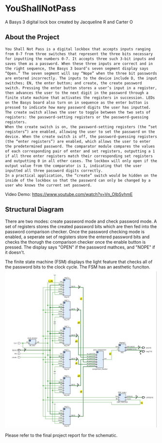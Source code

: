 # YouShallNotPass
A Basys 3 digital lock box created by Jacqueline R and Carter O

## About the Project
	You Shall Not Pass is a digital lockbox that accepts inputs ranging from 0-7 from three switches that represent the three bits necessary for inputting the numbers 0-7. It accepts three such 3-bit inputs and saves them as a password. When these three inputs are correct and in the right sequence, the Basys 3 board’s seven segment display says “Open.” The seven segment will say “Nope” when the three bit passwords are entered incorrectly. The inputs to the device include D, the input switches; EN, the enter button; and create, the create password switch. Pressing the enter button stores a user’s input in a register, then advances the user to the next digit in the password through a finite state machine that activates the registers in succession. LEDs on the Basys board also turn on in sequence as the enter button is pressed to indicate how many password digits the user has inputted. The create switch allows the user to toggle between the two sets of registers: the password-setting registers or the password-guessing registers.
	When the create switch is on, the password-setting registers (the “set registers”) are enabled, allowing the user to set the password on the device. When the create switch is off, the password-guessing registers (the “enter registers”) are enabled, which allows the user to enter the predetermined password. The comparator module compares the values of each corresponding pair of enter and set registers, outputting a 1 if all three enter registers match their corresponding set registers and outputting 0 in all other cases. The lockbox will only open if the output value from the comparator is 1, indicating that the user inputted all three password digits correctly.
	In a practical application, the “create” switch would be hidden on the inside of the lockbox so that the password can only be changed by a user who knows the current set password.

Video Demo: https://www.youtube.com/watch?v=Vn_OlbSvhmE

## Structural Diagram
There are two modes: create password mode and check password mode. A set of registers stores the created password bits which are then fed into the password comparison checker. Once the password checking mode is enabled, a seperate set of registers store the entered password bits and checks the thorugh the comparison checker once the enable button is pressed. The display says "OPEN" if the password mathces, and "NOPE" if it doesn't. 

The finite state machine (FSM) displays the light feature that checks all of the password bits to the clock cycle. The FSM has an aesthetic funciton.
![alt text](https://github.com/jradding10/YouShallNotPass/blob/main/diagrams/structural_ysnp.JPG)

Please refer to the final project report for the schematic.
